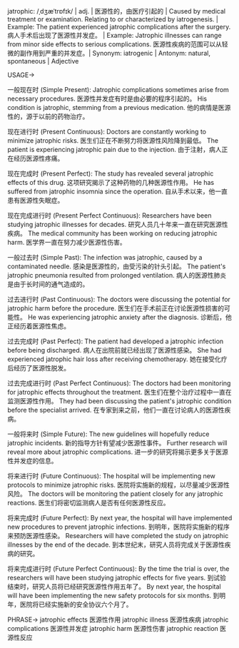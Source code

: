 jatrophic: /ˌdʒæˈtrɒfɪk/ | adj. | 医源性的，由医疗引起的 | Caused by medical treatment or examination.  Relating to or characterized by iatrogenesis. | Example: The patient experienced jatrophic complications after the surgery.  病人手术后出现了医源性并发症。 | Example:  Jatrophic illnesses can range from minor side effects to serious complications. 医源性疾病的范围可以从轻微的副作用到严重的并发症。| Synonym: iatrogenic | Antonym: natural, spontaneous | Adjective

USAGE->

一般现在时 (Simple Present):
Jatrophic complications sometimes arise from necessary procedures. 医源性并发症有时是由必要的程序引起的。
His condition is jatrophic, stemming from a previous medication. 他的病情是医源性的，源于以前的药物治疗。


现在进行时 (Present Continuous):
Doctors are constantly working to minimize jatrophic risks. 医生们正在不断努力将医源性风险降到最低。
The patient is experiencing jatrophic pain due to the injection. 由于注射，病人正在经历医源性疼痛。


现在完成时 (Present Perfect):
The study has revealed several jatrophic effects of this drug. 这项研究揭示了这种药物的几种医源性作用。
He has suffered from jatrophic insomnia since the operation. 自从手术以来，他一直患有医源性失眠症。


现在完成进行时 (Present Perfect Continuous):
Researchers have been studying jatrophic illnesses for decades.  研究人员几十年来一直在研究医源性疾病。
The medical community has been working on reducing jatrophic harm. 医学界一直在努力减少医源性伤害。


一般过去时 (Simple Past):
The infection was jatrophic, caused by a contaminated needle. 感染是医源性的，由受污染的针头引起。
The patient's jatrophic pneumonia resulted from prolonged ventilation. 病人的医源性肺炎是由于长时间的通气造成的。


过去进行时 (Past Continuous):
The doctors were discussing the potential for jatrophic harm before the procedure. 医生们在手术前正在讨论医源性损害的可能性。
He was experiencing jatrophic anxiety after the diagnosis. 诊断后，他正经历着医源性焦虑。


过去完成时 (Past Perfect):
The patient had developed a jatrophic infection before being discharged. 病人在出院前就已经出现了医源性感染。
She had experienced jatrophic hair loss after receiving chemotherapy.  她在接受化疗后经历了医源性脱发。


过去完成进行时 (Past Perfect Continuous):
The doctors had been monitoring for jatrophic effects throughout the treatment. 医生们在整个治疗过程中一直在监测医源性作用。
They had been discussing the patient's jatrophic condition before the specialist arrived.  在专家到来之前，他们一直在讨论病人的医源性疾病。


一般将来时 (Simple Future):
The new guidelines will hopefully reduce jatrophic incidents.  新的指导方针有望减少医源性事件。
Further research will reveal more about jatrophic complications.  进一步的研究将揭示更多关于医源性并发症的信息。


将来进行时 (Future Continuous):
The hospital will be implementing new protocols to minimize jatrophic risks. 医院将实施新的规程，以尽量减少医源性风险。
The doctors will be monitoring the patient closely for any jatrophic reactions. 医生们将密切监测病人是否有任何医源性反应。


将来完成时 (Future Perfect):
By next year, the hospital will have implemented new procedures to prevent jatrophic infections. 到明年，医院将实施新的程序来预防医源性感染。
Researchers will have completed the study on jatrophic illnesses by the end of the decade.  到本世纪末，研究人员将完成关于医源性疾病的研究。


将来完成进行时 (Future Perfect Continuous):
By the time the trial is over, the researchers will have been studying jatrophic effects for five years. 到试验结束时，研究人员将已经研究医源性作用五年了。
By next year, the hospital will have been implementing the new safety protocols for six months. 到明年，医院将已经实施新的安全协议六个月了。



PHRASE->
jatrophic effects 医源性作用
jatrophic illness 医源性疾病
jatrophic complications 医源性并发症
jatrophic harm 医源性伤害
jatrophic reaction 医源性反应
